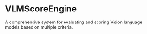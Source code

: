# VLMScoreEngine
A comprehensive system for evaluating and scoring Vision language models based on multiple criteria.
